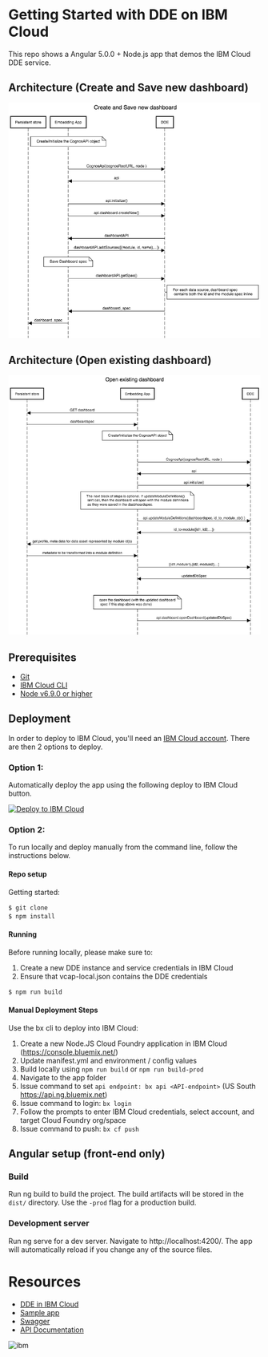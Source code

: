 # Getting Started with DDE on IBM Cloud

This repo shows a Angular 5.0.0 + Node.js app that demos the IBM Cloud DDE service.

## Architecture (Create and Save new dashboard)
![](doc/source/images/dde-create-save-architecture.png)

## Architecture (Open existing dashboard)
![](doc/source/images/dde-open-architecture.png)

## Prerequisites

* [Git](https://git-scm.com/downloads)
* [IBM Cloud CLI](https://console.bluemix.net/docs/cli/reference/bluemix_cli/all_versions.html#bluemix-cli-installer-downloads)
* [Node v6.9.0 or higher](https://nodejs.org/en/)


## Deployment

In order to deploy to IBM Cloud, you'll need an [IBM Cloud account](https://console.ng.bluemix.net/registration/). There are then 2 options to deploy.

### Option 1:
Automatically deploy the app using the following deploy to IBM Cloud button.

[![Deploy to IBM Cloud](https://console.bluemix.net/devops/setup/deploy/button.png?lang=en-US)](https://console.bluemix.net/devops/setup/deploy?repository=https://github.com/IBM/dynamic-dashboard-demo)


### Option 2:
To run locally and deploy manually from the command line, follow the instructions below.

#### Repo setup

Getting started:

```bash
$ git clone
$ npm install
```

#### Running

Before running locally, please make sure to:
1. Create a new DDE instance and service credentials in IBM Cloud
1. Ensure that vcap-local.json contains the DDE credentials

```bash
$ npm run build
```

#### Manual Deployment Steps

Use the bx cli to deploy into IBM Cloud:
1. Create a new Node.JS Cloud Foundry application in IBM Cloud (https://console.bluemix.net/)
1. Update manifest.yml and environment / config values
1. Build locally using ```npm run build``` or ```npm run build-prod```
1. Navigate to the app folder
1. Issue command to set ```api endpoint: bx api <API-endpoint>``` (US South https://api.ng.bluemix.net)
1. Issue command to login: ```bx login```
1. Follow the prompts to enter IBM Cloud credentials, select account, and target Cloud Foundry org/space
1. Issue command to push: ```bx cf push```


## Angular setup (front-end only)

### Build
Run ng build to build the project. The build artifacts will be stored in the `dist/` directory. Use the `-prod` flag for a production build.

### Development server

Run ng serve for a dev server. Navigate to http://localhost:4200/. The app will automatically reload if you change any of the source files.

# Resources

* [DDE in IBM Cloud](https://console-regional.ng.bluemix.net/docs/services/dynamic-dashboard-embedded/index.html#overview-of-dynamic-dashboard-embedded)
* [Sample app](https://dde-us-south.analytics.ibm.com/daas/DashboardAPI.html)
* [Swagger](https://dde-us-south.analytics.ibm.com/api-docs)
* [API Documentation](https://dde.us-south.containers.mybluemix.net/daas/jsdoc/cognos/api/index.html)

![ibm](https://www.ibm.com/i/d/va924g7)
